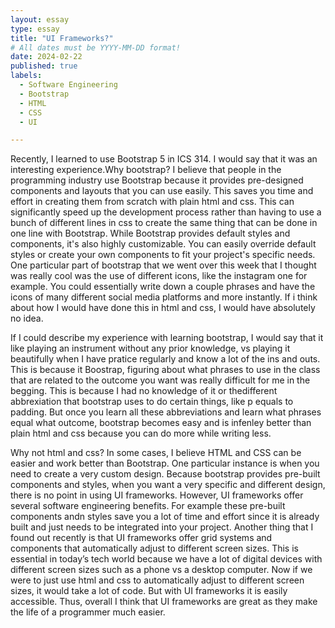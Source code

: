 ```yaml
---
layout: essay
type: essay
title: "UI Frameworks?"
# All dates must be YYYY-MM-DD format!
date: 2024-02-22
published: true
labels:
  - Software Engineering
  - Bootstrap
  - HTML
  - CSS
  - UI

---
```


Recently, I learned to use Bootstrap 5 in ICS 314. I would say that it was an interesting experience.Why bootstrap?  I believe that people in the programming industry use Bootstrap  because it provides pre-designed components and layouts that you can use easily. This saves you time and effort in creating them from scratch with plain html and css. This can significantly speed up the development process rather than having to use a bunch of different lines in css to create the same thing that can be done in one line with Bootstrap. While Bootstrap provides default styles and components, it's also highly customizable. You can easily override default styles or create your own components to fit your project's specific needs. One particular part of bootstrap that we went over this week that I thought was really cool was the use of different icons, like the instagram one for example. You could essentially write down a couple phrases and have the icons of many different social media platforms and more instantly. If i think about how I would have done this in html and css, I would have absolutely no idea. 

 If I could describe my experience with learning bootstrap, I would say that it like playing an instrument without any prior knowledge, vs playing it beautifully when I have pratice regularly and know a lot of the ins and outs. This is because it Boostrap, figuring about what phrases to use in the class that are related to the outcome you want was really difficult for me in the begging. This is because I had no knowledge of it or thedifferent abbrexiation that bootstrap uses to do certain things, like p equals to padding. But once you learn all these abbreviations and learn what phrases equal what outcome, bootstrap becomes easy and is infenley better than plain html and css because you can do more while writing less. 

Why not html and css? In some cases, I believe HTML and CSS can be easier and work better than Bootstrap. One particular instance is when you need to create a very custom design. Because bootstrap provides pre-built components and styles, when you want a very specific and different design, there is no point in using UI frameworks. However, UI frameworks offer several software engineering benefits. For example these pre-built components andn styles save you a lot of time and effort since it is already built and just needs to be integrated into your project. Another thing that I found out recently is that UI frameworks offer grid systems and components that automatically adjust to different screen sizes. This is essential in today’s tech world because we have a lot of digital devices with different screen sizes such as a phone vs a desktop computer. Now if we were to just use html and css to automatically adjust to different screen sizes, it would take a lot of code. But with UI frameworks it is easily accessible. Thus, overall I think that UI frameworks are great as they make the life of a programmer much easier.
